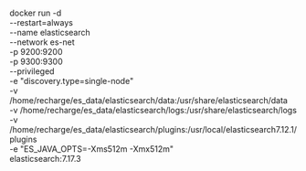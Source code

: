 ``` 
```
docker run -d \
  --restart=always \
  --name elasticsearch \
  --network es-net \
  -p 9200:9200 \
  -p 9300:9300 \
  --privileged \
  -e "discovery.type=single-node" \
  -v /home/recharge/es_data/elasticsearch/data:/usr/share/elasticsearch/data \
  -v /home/recharge/es_data/elasticsearch/logs:/usr/share/elasticsearch/logs \
  -v /home/recharge/es_data/elasticsearch/plugins:/usr/local/elasticsearch7.12.1/plugins \
  -e "ES_JAVA_OPTS=-Xms512m -Xmx512m" \
  elasticsearch:7.17.3



